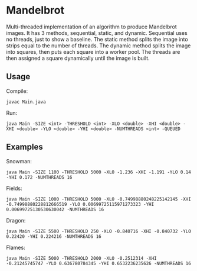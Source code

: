 # Mandelbrot

Multi-threaded implementation of an algorithm to produce Mandelbrot images. It has 3 methods, sequential, static, and dynamic. Sequential uses no threads, just to show a baseline. The static method splits the image into strips equal to the number of threads. The dynamic method splits the image into squares, then puts each square into a worker pool. The threads are then assigned a square dynamically until the image is built.

## Usage

Compile:

`javac Main.java`

Run:

`java Main -SIZE <int> -THRESHOLD <int> -XLO <double> -XHI <double> -XHI <double> -YLO <double> -YHI <double> -NUMTHREADS <int> -QUEUED`

## Examples

Snowman:

`java Main -SIZE 1100 -THRESHOLD 5000 -XLO -1.236 -XHI -1.191 -YLO 0.14 -YHI 0.172 -NUMTHREADS 16`

Fields:

`java Main -SIZE 1000 -THRESHOLD 5000 -XLO -0.74998880248225142145 -XHI -0.74998880228812666519 -YLO 0.00699725115971273323 -YHI 0.00699725130530630042 -NUMTHREADS 16`

Dragon:

`java Main -SIZE 5500 -THRESHOLD 250 -XLO -0.840716 -XHI -0.840732 -YLO 0.22420 -YHI 0.224216 -NUMTHREADS 16`

Flames:

`java Main -SIZE 5000 -THRESHOLD 2000 -XLO -0.2512314 -XHI -0.21245745747 -YLO 0.636780784345 -YHI 0.6532236235626 -NUMTHREADS 16`
